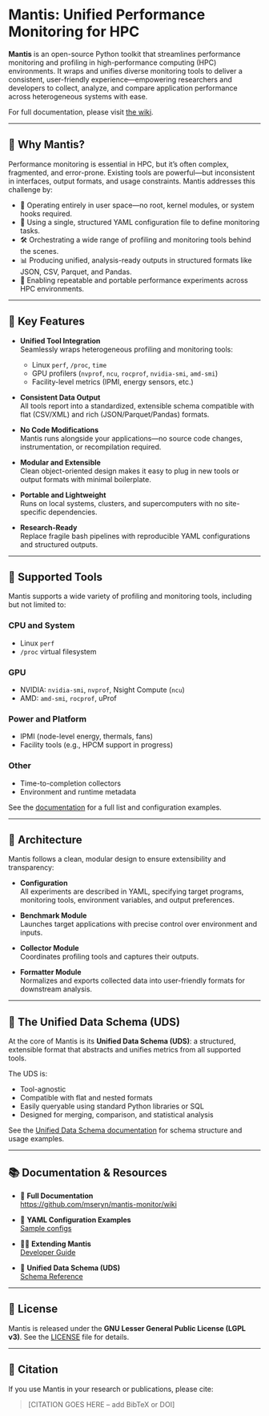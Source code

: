 # Mantis: Unified Performance Monitoring for HPC

**Mantis** is an open-source Python toolkit that streamlines performance monitoring and profiling in high-performance computing (HPC) environments. It wraps and unifies diverse monitoring tools to deliver a consistent, user-friendly experience—empowering researchers and developers to collect, analyze, and compare application performance across heterogeneous systems with ease.

For full documentation, please visit [the wiki](https://github.com/mseryn/mantis-monitor/wiki).

---

## 🚀 Why Mantis?

Performance monitoring is essential in HPC, but it’s often complex, fragmented, and error-prone. Existing tools are powerful—but inconsistent in interfaces, output formats, and usage constraints. Mantis addresses this challenge by:

- 🧩 Operating entirely in user space—no root, kernel modules, or system hooks required.
- 📄 Using a single, structured YAML configuration file to define monitoring tasks.
- 🛠️ Orchestrating a wide range of profiling and monitoring tools behind the scenes.
- 📊 Producing unified, analysis-ready outputs in structured formats like JSON, CSV, Parquet, and Pandas.
- 🔁 Enabling repeatable and portable performance experiments across HPC environments.

---

## 🧰 Key Features

- **Unified Tool Integration**  
  Seamlessly wraps heterogeneous profiling and monitoring tools:
  - Linux `perf`, `/proc`, `time`
  - GPU profilers (`nvprof`, `ncu`, `rocprof`, `nvidia-smi`, `amd-smi`)
  - Facility-level metrics (IPMI, energy sensors, etc.)

- **Consistent Data Output**  
  All tools report into a standardized, extensible schema compatible with flat (CSV/XML) and rich (JSON/Parquet/Pandas) formats.

- **No Code Modifications**  
  Mantis runs alongside your applications—no source code changes, instrumentation, or recompilation required.

- **Modular and Extensible**  
  Clean object-oriented design makes it easy to plug in new tools or output formats with minimal boilerplate.

- **Portable and Lightweight**  
  Runs on local systems, clusters, and supercomputers with no site-specific dependencies.

- **Research-Ready**  
  Replace fragile bash pipelines with reproducible YAML configurations and structured outputs.

---

## 🧪 Supported Tools

Mantis supports a wide variety of profiling and monitoring tools, including but not limited to:

### **CPU and System**
- Linux `perf`
- `/proc` virtual filesystem

### **GPU**
- NVIDIA: `nvidia-smi`, `nvprof`, Nsight Compute (`ncu`)
- AMD: `amd-smi`, `rocprof`, uProf

### **Power and Platform**
- IPMI (node-level energy, thermals, fans)
- Facility tools (e.g., HPCM support in progress)

### **Other**
- Time-to-completion collectors
- Environment and runtime metadata

See the [documentation](https://github.com/mseryn/mantis-monitor/wiki) for a full list and configuration examples.

---

## 🧱 Architecture

Mantis follows a clean, modular design to ensure extensibility and transparency:

- **Configuration**  
  All experiments are described in YAML, specifying target programs, monitoring tools, environment variables, and output preferences.

- **Benchmark Module**  
  Launches target applications with precise control over environment and inputs.

- **Collector Module**  
  Coordinates profiling tools and captures their outputs.

- **Formatter Module**  
  Normalizes and exports collected data into user-friendly formats for downstream analysis.

---

## 🧬 The Unified Data Schema (UDS)

At the core of Mantis is its **Unified Data Schema (UDS)**: a structured, extensible format that abstracts and unifies metrics from all supported tools.

The UDS is:

- Tool-agnostic
- Compatible with flat and nested formats
- Easily queryable using standard Python libraries or SQL
- Designed for merging, comparison, and statistical analysis

See the [Unified Data Schema documentation](https://github.com/mseryn/mantis-monitor/wiki/Unified-Data-Schema) for schema structure and usage examples.

---

## 📚 Documentation & Resources

- 📖 **Full Documentation**  
  https://github.com/mseryn/mantis-monitor/wiki

- 🧾 **YAML Configuration Examples**  
  [Sample configs](https://github.com/mseryn/mantis-monitor/wiki/Configuration-Examples)

- 🧑‍💻 **Extending Mantis**  
  [Developer Guide](https://github.com/mseryn/mantis-monitor/wiki/Extending-Mantis)

- 📐 **Unified Data Schema (UDS)**  
  [Schema Reference](https://github.com/mseryn/mantis-monitor/wiki/Unified-Data-Schema)

---

## 📄 License

Mantis is released under the **GNU Lesser General Public License (LGPL v3)**. See the [LICENSE](LICENSE) file for details.

---

## 📢 Citation

If you use Mantis in your research or publications, please cite:

> [CITATION GOES HERE – add BibTeX or DOI]

